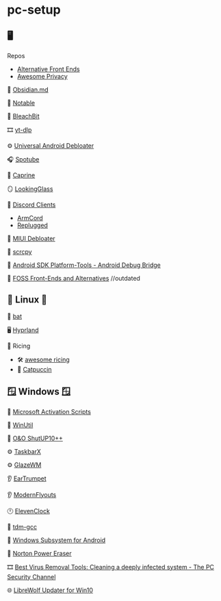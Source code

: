 # pc-setup



## 🖥️ 

Repos
  - [Alternative Front Ends](https://github.com/mendel5/alternative-front-ends)
  - [Awesome Privacy](https://github.com/pluja/awesome-privacy)

📓 [Obsidian.md](https://github.com/obsidianmd/obsidian-releases)

📓 [Notable](https://github.com/notable/notable)

🧹 [BleachBit](https://github.com/bleachbit/bleachbit)

🎞️ [yt-dlp](https://github.com/yt-dlp/yt-dlp)

⚙️ [Universal Android Debloater](https://github.com/0x192/universal-android-debloater)

🎧 [Spotube](https://github.com/KRTirtho/spotube)

💬 [Caprine](https://github.com/sindresorhus/caprine)

🪞 [LookingGlass](https://github.com/gnif/LookingGlass)

💬 [Discord Clients](https://github.com/Discord-Client-Encyclopedia-Management/Discord3rdparties) 
  -  [ArmCord](https://github.com/ArmCord/ArmCord)
  -  [Replugged](https://github.com/replugged-org/replugged)

📱 [MIUI Debloater](https://github.com/kirthandev/MIUI-Debloater-official)

📱 [scrcpy](https://github.com/Genymobile/scrcpy)

📱 [Android SDK Platform-Tools - Android Debug Bridge](https://developer.android.com/tools/releases/platform-tools)

📃 [FOSS Front-Ends and Alternatives](https://www.funkyspacemonkey.com/foss-front-ends-and-alternatives-for-twitter-instagram-reddit-youtube-and-more) //outdated 


## 🐧 Linux 🐧 

🔋 [bat](https://github.com/tshakalekholoane/bat)

🖥️ [Hyprland](https://github.com/hyprwm/Hyprland)

🍚 Ricing
  - 🛠️ [awesome ricing](https://github.com/fosslife/awesome-ricing)
  - 🎨 [Catpuccin](https://github.com/catppuccin/catppuccin)




## 🪟 Windows 🪟

📜 [Microsoft Activation Scripts](https://github.com/massgravel/Microsoft-Activation-Scripts)

📜 [WinUtil](https://github.com/ChrisTitusTech/winutil)

🔧 [O&O ShutUP10++](https://www.oo-software.com/en/shutup10)

⚙️ [TaskbarX](https://github.com/ChrisAnd1998/TaskbarX)

⚙️ [GlazeWM](https://github.com/glzr-io/glazewm)

👂 [EarTrumpet](https://github.com/File-New-Project/EarTrumpet)

👂 [ModernFlyouts](https://github.com/ModernFlyouts-Community/ModernFlyouts)

🕛 [ElevenClock](https://github.com/marticliment/ElevenClock)

🔧 [tdm-gcc](https://github.com/jmeubank/tdm-gcc)

📱 [Windows Subsystem for Android](https://github.com/MustardChef/WSABuilds)

🔧 [Norton Power Eraser](https://support.norton.com/sp/en/us/home/current/solutions/kb20100824120155EN)

🎞️ [Best Virus Removal Tools: Cleaning a deeply infected system - The PC Security Channel](https://www.youtube.com/watch?v=-nkVzJ1V0rM)

🌐 [LibreWolf Updater for Win10](https://codeberg.org/ltGuillaume/LibreWolf-WinUpdater)



